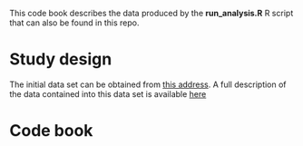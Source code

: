 <p>This code book describes the data produced by the <b>run_analysis.R</b> R script that can also be found in this repo.</p>
<h1>Study design</h1>
<p>The initial data set can be obtained from <a
href="https://d396qusza40orc.cloudfront.net/getdata%2Fprojectfiles%2FUCI%20HAR%20Dataset.zip">this address</a>. A full description of the data contained into this data set is available <a
href="http://archive.ics.uci.edu/ml/datasets/Human+Activity+Recognition+Using+Smartphones">here</a></p>
<h1>Code book</h1>
